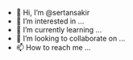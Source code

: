 - 👋 Hi, I’m @sertansakir
- 👀 I’m interested in ...
- 🌱 I’m currently learning ...
- 💞️ I’m looking to collaborate on ...
- 📫 How to reach me ...

<!---
sertansakir/sertansakir is a ✨ special ✨ repository because its `README.md` (this file) appears on your GitHub profile.
You can click the Preview link to take a look at your changes.
--->
